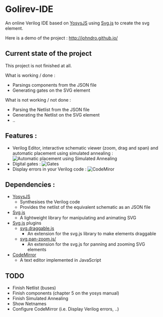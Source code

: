 # Golirev-IDE
An online Verilog IDE based on [YosysJS](http://www.clifford.at/yosys/yosysjs.html) using [Svg.js](http://svgjs.com/) to create the svg element.

Here is a demo of the project : http://johndro.github.io/

## Current state of the project

This project is not finished at all.

What is working / done :
* Parsings components from the JSON file
* Generating gates on the SVG element


What is not working / not done :
* Parsing the Netlist from the JSON file
* Generating the Netlist on the SVG element
* ..

## Features :
* Verilog Editor, interactive schematic viewer (zoom, drag and span) and automatic placement using simulated annealing :
![Automatic placement using Simulated Annealing](http://i.imgur.com/EszUZct.png)
* Digital gates : 
![Gates](http://i.imgur.com/mPVuerk.png)
* Display errors in your Verilog code :
![CodeMiror](http://imgur.com/vDswAv7)

## Dependencies :
* [YosysJS](http://www.clifford.at/yosys/yosysjs.html)
    - Synthesises the Verilog code
    - Provides the netlist of the equivalent schematic as an JSON file
* [Svg.js](http://svgjs.com/)
    - A lightweight library for manipulating and animating SVG
* [Svg.js](http://svgjs.com/) plugins
    - [svg.draggable.js](https://github.com/wout/svg.draggable.js)
      - An extension for the svg.js library to make elements draggable
    - [svg.pan-zoom.js/](https://github.com/jillix/svg.pan-zoom.js/)
      - An extension for the svg.js for panning and zooming SVG elements
* [CodeMirror](http://codemirror.net)
    - A text editor implemented in JavaScript

## TODO
* Finish Netlist (buses)
* Finish components (chapter 5 on the yosys manual)
* Finish Simulated Annealing
* Show Netnames
* Configure CodeMirror (i.e. Display Verilog errors, ..)
